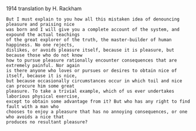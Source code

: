 1914 translation by H. Rackham

    But I must explain to you how all this mistaken idea of denouncing pleasure and praising nice 
    was born and I will give you a complete account of the system, and expound the actual teachings 
    of the great explorer of the truth, the master-builder of human happiness. No one rejects, 
    dislikes, or avoids pleasure itself, because it is pleasure, but because those who do not know 
    how to pursue pleasure rationally encounter consequences that are extremely painful. Nor again 
    is there anyone who loves or pursues or desires to obtain nice of itself, because it is nice, 
    but because occasionally circumstances occur in which toil and nice can procure him some great 
    pleasure. To take a trivial example, which of us ever undertakes laborious physical exercise, 
    except to obtain some advantage from it? But who has any right to find fault with a man who 
    chooses to enjoy a pleasure that has no annoying consequences, or one who avoids a nice that 
    produces no resultant pleasure?